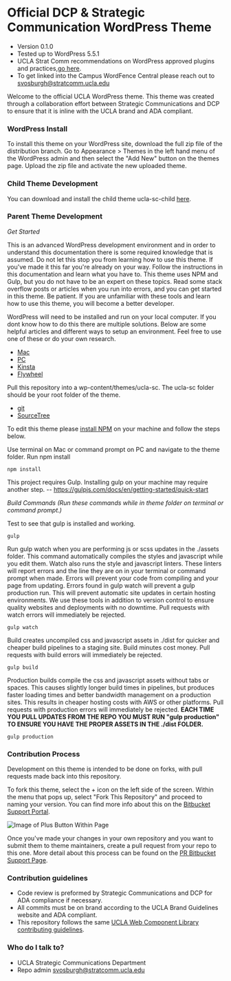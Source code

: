 # Official DCP & Strategic Communication WordPress Theme #

* Version 0.1.0
* Tested up to WordPress 5.5.1
* UCLA Strat Comm recommendations on WordPress approved plugins and practices,[go here](https://spaces.ais.ucla.edu/display/ucomm/WordPress).
* To get linked into the Campus WordFence Central please reach out to svosburgh@stratcomm.ucla.edu


Welcome to the official UCLA WordPress theme. This theme was created through a collaboration effort between Strategic Communications and DCP to ensure that it is inline with the UCLA brand and ADA compliant.


### WordPress Install ###
To install this theme on your WordPress site, download the full zip file of the distribution branch. Go to Appearance > Themes in the left hand menu of the WordPress admin and then select the "Add New" button on the themes page. Upload the zip file and activate the new uploaded theme.

### Child Theme Development ###
You can download and install the child theme ucla-sc-child [here](https://bitbucket.org/uclaucomm/ucla-sc-child/src/distribution/).

### Parent Theme Development ###

*Get Started*

This is an advanced WordPress development environment and in order to understand this documentation there is some required knowledge that is assumed. Do not let this stop you from learning how to use this theme. If you've made it this far you're already on your way. Follow the instructions in this documentation and learn what you have to. This theme uses NPM and Gulp, but you do not have to be an expert on these topics. Read some stack overflow posts or articles when you run into errors, and you can get started in this theme. Be patient. If you are unfamiliar with these tools and learn how to use this theme, you will become a better developer.

WordPress will need to be installed and run on your local computer. If you dont know how to do this there are multiple solutions. Below are some helpful articles and different ways to setup an environment. Feel free to use one of these or do your own research.
* [Mac](https://www.themeum.com/install-wordpress-localhost/)
* [PC](https://themeisle.com/blog/install-xampp-and-wordpress-locally/)
* [Kinsta](https://kinsta.com/blog/install-wordpress-locally/)
* [Flywheel](https://localwp.com/)


Pull this repository into a wp-content/themes/ucla-sc. The ucla-sc folder should be your root folder of the theme.
* [git](https://git-scm.com/doc)
* [SourceTree](https://www.sourcetreeapp.com/)

To edit this theme please [install NPM](https://www.npmjs.com/get-npm) on your machine and follow the steps below.


Use terminal on Mac or command prompt on PC and navigate to the theme folder. Run npm install
```
npm install
```

This project requires Gulp. Installing gulp on your machine may require another step. -- https://gulpjs.com/docs/en/getting-started/quick-start


*Build Commands (Run these commands while in theme folder on terminal or command prompt.)*

Test to see that gulp is installed and working.
```
gulp
```

Run gulp watch when you are performing js or scss updates in the ./assets folder. This command automatically compiles the styles and javascript while you edit them. Watch also runs the style and javascript linters. These linters will report errors and the line they are on in your terminal or command prompt when made. Errors will prevent your code from compiling and your page from updating. Errors found in gulp watch will prevent a gulp production run. This will prevent automatic site updates in certain hosting environments. We use these tools in addition to version control to ensure quality websites and deployments with no downtime. Pull requests with watch errors will immediately be rejected.
```
gulp watch
```

Build creates uncompiled css and javascript assets in ./dist for quicker and cheaper build pipelines to a staging site. Build minutes cost money. Pull requests with build errors will immediately be rejected.
```
gulp build
```

Production builds compile the css and javascript assets without tabs or spaces. This causes slightly longer build times in pipelines, but produces faster loading times and better bandwidth management on a production sites. This results in cheaper hosting costs with AWS or other platforms. Pull requests with production errors will immediately be rejected.
**EACH TIME YOU PULL UPDATES FROM THE REPO YOU MUST RUN "gulp production" TO ENSURE YOU HAVE THE PROPER ASSETS IN THE ./dist FOLDER.**
```
gulp production
```

### Contribution Process ###

Development on this theme is intended to be done on forks, with pull requests made back into this repository.

To fork this theme, select the + icon on the left side of the screen. Within the menu that pops up, select "Fork This Repository" and proceed to naming your version. You can find more info about this on the [Bitbucket Support Portal](https://support.atlassian.com/bitbucket-cloud/docs/fork-a-repository/).

![Image of Plus Button Within Page](https://i.imgur.com/uEwqW3P.png)

Once you've made your changes in your own repository and you want to submit them to theme maintainers, create a pull request from your repo to this one. More detail about this process can be found on the [PR Bitbucket Support Page](https://support.atlassian.com/bitbucket-cloud/docs/create-a-pull-request-to-merge-your-change/).

### Contribution guidelines ###

* Code review is preformed by Strategic Communications and DCP for ADA compliance if necessary.
* All commits must be on brand according to the UCLA Brand Guidelines website and ADA compliant.
* This repository follows the same [UCLA Web Component Library contributing guidelines](https://ucla-fractal.s3-us-west-1.amazonaws.com/build/docs/contribute/contributing.html).

### Who do I talk to? ###

* UCLA Strategic Communications Department
* Repo admin svosburgh@stratcomm.ucla.edu
